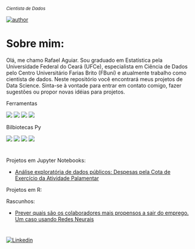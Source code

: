 <sub>*Cientista de Dados*</sub>

[![author](https://img.shields.io/badge/author-Rafael-cyan.svg)](https://www.linkedin.com/in/rafael-g-aguiar-1b513ab6)

# Sobre mim:

Olá, me chamo Rafael Aguiar. Sou graduado em Estatística pela Universidade Federal do Ceará (UFCe), especialista em Ciência de Dados pelo Centro Universitário Farias Brito (FBuni) e atualmente trabalho como cientista de dados. Neste repositório você encontrará meus projetos de Data Science. Sinta-se à vontade para entrar em contato comigo, fazer sugestões ou propor novas idéias para projetos.

Ferramentas  

![](https://img.shields.io/badge/Python-informational?style=plastic&logo=Python&logoColor=white&color=blue)
![](https://img.shields.io/badge/R-informational?style=plastic&logo=R&logoColor=white&color=darkblue)
![](https://img.shields.io/badge/SQL-informational?style=plastic&logo=MySQL&logoColor=white&color=teal)
![](https://img.shields.io/badge/Tableau-informational?style=plastic&logo=Tableau&logoColor=white&color=red)

Bilbiotecas Py  

![](https://img.shields.io/badge/Pandas-informational?style=flat&logo=pandas&logoColor=white&color=150458)
![](https://img.shields.io/badge/ScikitLearn-informational?style=flat&logo=scikit-learn&logoColor=white&color=red)
![](https://img.shields.io/badge/NumPy-informational?style=flat&logo=numpy&logoColor=white&color=013243)
![](https://img.shields.io/badge/SciPy-informational?style=flat&logo=scipy&logoColor=white&color=8CAAE6)

# 
Projetos em Jupyter Notebooks:
* [Análise exploratória de dados públicos: Despesas pela Cota de Exercício da Atividade Palamentar](https://github.com/rgaguiar/dados-publicos/blob/master/CotaParlamentar.ipynb)



Projetos em R:



Rascunhos:
* [Prever quais são os colaboradores mais propensos a sair do emprego. Um caso usando Redes Neurais](https://github.com/rgaguiar/deep-learning-RH/blob/main/DeepLearning_RH.ipynb)

 
#
[![Linkedin](https://img.shields.io/badge/-Rafael%20Aguiar-blue?style=flat-square&logo=Linkedin&logoColor=white&link=https://www.linkedin.com/in/rafael-g-aguiar-1b513ab6/)](https://www.linkedin.com/in/rafael-g-aguiar-1b513ab6)


